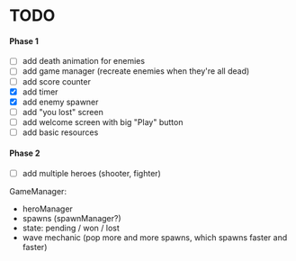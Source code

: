 # TODO

#### Phase 1
- [ ] add death animation for enemies
- [ ] add game manager (recreate enemies when they're all dead)
- [ ] add score counter
- [X] add timer
- [X] add enemy spawner
- [ ] add "you lost" screen
- [ ] add welcome screen with big "Play" button
- [ ] add basic resources

#### Phase 2
- [ ] add multiple heroes (shooter, fighter)


GameManager:
- heroManager
- spawns (spawnManager?)
- state: pending / won / lost
- wave mechanic (pop more and more spawns, which spawns faster and faster)
